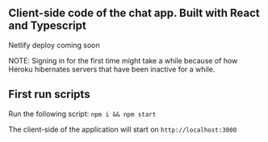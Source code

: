 
## Client-side code of the chat app. Built with React and Typescript

Netlify deploy coming soon

NOTE: Signing in for the first time might take a while because of how Heroku hibernates servers that have been inactive for a while.

## First run scripts

Run the following script:
`npm i && npm start`

The client-side of the application will start on `http://localhost:3000`
